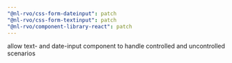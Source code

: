 ```yaml
---
"@nl-rvo/css-form-dateinput": patch
"@nl-rvo/css-form-textinput": patch
"@nl-rvo/component-library-react": patch
---
```


allow text- and date-input component to handle controlled and uncontrolled scenarios
